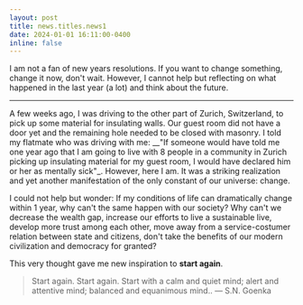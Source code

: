 ```yaml
---
layout: post
title: news.titles.news1
date: 2024-01-01 16:11:00-0400
inline: false
---
```


I am not a fan of new years resolutions. If you want to change something, change it now, don't wait. However, I cannot help but reflecting on what happened in the last year (a lot) and think about the future. 

***

A few weeks ago, I was driving to the other part of Zurich, Switzerland, to pick up some material for insulating walls. Our guest room did not have a door yet and the remaining hole needed to be closed with masonry. I told my flatmate who was driving with me: __"If someone would have told me one year ago that I am going to live with 8 people in a community in Zurich picking up insulating material for my guest room, I would have declared him or her as mentally sick"_. However, here I am. It was a striking realization and yet another manifestation of the only constant of our universe: change. 

I could not help but wonder: If my conditions of life can dramatically change within 1 year, why can't the same happen with our society? Why can't we decrease the wealth gap, increase our efforts to live a sustainable live, develop more trust among each other, move away from a service-costumer relation between state and citizens, don't take the benefits of our modern civilization and democracy for granted? 

This very thought gave me new inspiration to **start again**. 

> Start again. Start again. Start with a calm and quiet mind; alert and attentive mind; balanced and equanimous mind..
> — S.N. Goenka
